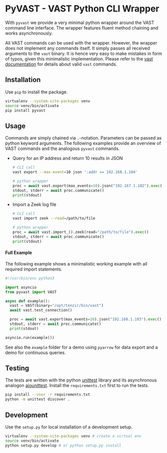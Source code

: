 PyVAST - VAST Python CLI Wrapper
================================

With `pyvast` we provide a very minimal python wrapper around the VAST command
line interface. The wrapper features fluent method chaining and works
asynchronously.

All VAST commands can be used with the wrapper. However, the wrapper does not
implement any commands itself. It simply passes all received arguments to the
`vast` binary. It is hence very easy to make mistakes in form of typos, given
this minimalistic implementation. Please refer to the
[vast documentation](https://docs.tenzir.com/) for details about valid `vast`
commands.

## Installation

Use `pip` to install the package.

```sh
virtualenv --system-site-packages venv
source venv/bin/activate
pip install pyvast
```

## Usage

Commands are simply chained via `.`-notation. Parameters can be passed as python
keyword arguments. The following examples provide an overview of VAST commands
and the analogous `pyvast` commands.

- Query for an IP address and return 10 results in JSON
  ```sh
  # CLI call
  vast export --max-event=10 json ':addr == 192.168.1.104'
  ```
  ```py
  # python wrapper
  proc = await vast.export(max_events=10).json("192.167.1.102").exec()
  stdout, stderr = await proc.communicate()
  print(stdout)
  ```
- Import a Zeek log file
  ```sh
  # CLI call
  vast import zeek --read=/path/to/file
  ```
  ```py
  # python wrapper
  proc = await vast.import_().zeek(read="/path/to/file").exec()
  stdout, stderr = await proc.communicate()
  print(stdout)
  ```

#### Full Example

The following example shows a minimalistic working example with all required
import statements.

```py
#!/usr/bin/env python3

import asyncio
from pyvast import VAST

async def example():
  vast = VAST(binary="/opt/tenzir/bin/vast")
  await vast.test_connection()

  proc = await vast.export(max_events=10).json("192.168.1.103").exec()
  stdout, stderr = await proc.communicate()
  print(stdout)

asyncio.run(example())
```

See also the `example` folder for a demo using `pyarrow` for data export and a
demo for continuous queries.

## Testing

The tests are written with the python
[unittest](https://docs.python.org/3/library/unittest.html) library and its
asynchronous analogon [aiounittest](https://pypi.org/project/aiounittest/).
Install the `requirements.txt` first to run the tests.

```sh
pip install --user -r requirements.txt
python -m unittest discover .
```

## Development

Use the `setup.py` for local installation of a development setup.

```sh
virtualenv --system-site-packages venv # create a virtual env
source venv/bin/activate
python setup.py develop # or python setup.py install
```

